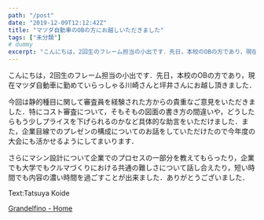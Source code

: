 ```yaml
---
path: "/post"
date: "2019-12-09T12:12:42Z"
title: "マツダ自動車のOBの方にお越しいただきました"
tags: ["未分類"]
# dummy
excerpt: "こんにちは，2回生のフレーム担当の小出です．先日，本校のOBの方であり，現在マツダ自動車に勤めていらっしゃる川崎さんと坪井さんにお越し頂きました．今回は静的種目に関して審査員を経験された方からの貴重..."
---
```


[](09-1.jpg)

こんにちは，2回生のフレーム担当の小出です．先日，本校のOBの方であり，現在マツダ自動車に勤めていらっしゃる川崎さんと坪井さんにお越し頂きました．

今回は静的種目に関して審査員を経験された方からの貴重なご意見をいただきました．特にコスト審査について，そもそもの図面の書き方の間違いや，どうしたらもう少しプライスを下げられるのかなど具体的な助言をいただけました．また，企業目線でのプレゼンの構成についてのお話をしていただけたので今年度の大会にも活かせるようにしてまいります．

さらにマシン設計について企業でのプロセスの一部分を教えてもらったり，企業でも大学でもクルマづくりにおける共通の難しさについて話し合えたり，短い時間でも内容の濃い時間を過ごすことが出来ました．ありがとうございました．

Text:Tatsuya Koide

[Grandelfino - Home](http://www.grandelfino.net/)